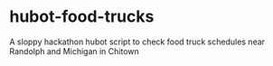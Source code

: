 # hubot-food-trucks
A sloppy hackathon hubot script to check food truck schedules near Randolph and Michigan in Chitown
